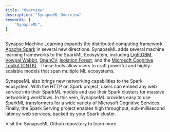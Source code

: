 ```yaml
---
title: "Overview"
description: "SynapseML Overview"
keywords: [
	"SynapseML",
]
---
```


Synapse Machine Learning expands the distributed computing framework [Apache Spark](https://github.com/apache/spark) in several new directions. SynapseML adds several machine learning frameworks to the SparkML Ecosystem, including [LightGBM](/docs/features/lightgbm/about), [Vowpal Wabbit](/docs/features/vw/about), [OpenCV](https://opencv.org/), [Isolation Forest](https://github.com/linkedin/isolation-forest), and the [Microsoft Cognitive Toolkit (CNTK)](https://www.microsoft.com/en-us/research/product/cognitive-toolkit/) . These tools allow users to craft powerful and highly-scalable models that span multiple ML ecosystems.

<!--truncate-->

SynapseML also brings new networking capabilities to the Spark ecosystem. With the HTTP on Spark project, users can embed any web service into their SparkML models and use their Spark clusters for massive networking workflows. In this vein, SynapseML provides easy to use SparkML transformers for a wide variety of Microsoft Cognitive Services. Finally, the Spark Serving project enables high throughput, sub-millisecond latency web services, backed by your Spark cluster.

Visit the SynapseML Github repository to learn more.
